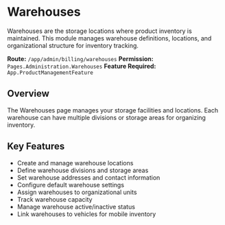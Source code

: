 # Warehouses

Warehouses are the storage locations where product inventory is maintained. This module manages warehouse definitions, locations, and organizational structure for inventory tracking.

**Route:** `/app/admin/billing/warehouses`
**Permission:** `Pages.Administration.Warehouses`
**Feature Required:** `App.ProductManagementFeature`

## Overview

The Warehouses page manages your storage facilities and locations. Each warehouse can have multiple divisions or storage areas for organizing inventory.

## Key Features

* Create and manage warehouse locations
* Define warehouse divisions and storage areas
* Set warehouse addresses and contact information
* Configure default warehouse settings
* Assign warehouses to organizational units
* Track warehouse capacity
* Manage warehouse active/inactive status
* Link warehouses to vehicles for mobile inventory

